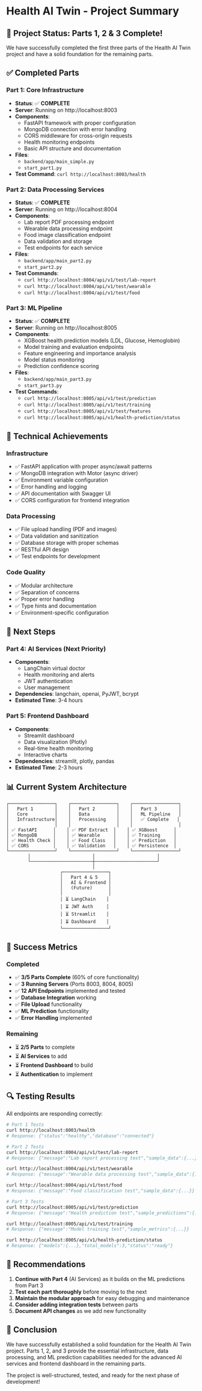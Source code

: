 # Health AI Twin - Project Summary

## 🎉 Project Status: Parts 1, 2 & 3 Complete!

We have successfully completed the first three parts of the Health AI Twin project and have a solid foundation for the remaining parts.

## ✅ Completed Parts

### Part 1: Core Infrastructure
- **Status**: ✅ **COMPLETE**
- **Server**: Running on http://localhost:8003
- **Components**:
  - FastAPI framework with proper configuration
  - MongoDB connection with error handling
  - CORS middleware for cross-origin requests
  - Health monitoring endpoints
  - Basic API structure and documentation
- **Files**: 
  - `backend/app/main_simple.py`
  - `start_part1.py`
- **Test Command**: `curl http://localhost:8003/health`

### Part 2: Data Processing Services
- **Status**: ✅ **COMPLETE**
- **Server**: Running on http://localhost:8004
- **Components**:
  - Lab report PDF processing endpoint
  - Wearable data processing endpoint
  - Food image classification endpoint
  - Data validation and storage
  - Test endpoints for each service
- **Files**:
  - `backend/app/main_part2.py`
  - `start_part2.py`
- **Test Commands**:
  - `curl http://localhost:8004/api/v1/test/lab-report`
  - `curl http://localhost:8004/api/v1/test/wearable`
  - `curl http://localhost:8004/api/v1/test/food`

### Part 3: ML Pipeline
- **Status**: ✅ **COMPLETE**
- **Server**: Running on http://localhost:8005
- **Components**:
  - XGBoost health prediction models (LDL, Glucose, Hemoglobin)
  - Model training and evaluation endpoints
  - Feature engineering and importance analysis
  - Model status monitoring
  - Prediction confidence scoring
- **Files**:
  - `backend/app/main_part3.py`
  - `start_part3.py`
- **Test Commands**:
  - `curl http://localhost:8005/api/v1/test/prediction`
  - `curl http://localhost:8005/api/v1/test/training`
  - `curl http://localhost:8005/api/v1/test/features`
  - `curl http://localhost:8005/api/v1/health-prediction/status`

## 🔧 Technical Achievements

### Infrastructure
- ✅ FastAPI application with proper async/await patterns
- ✅ MongoDB integration with Motor (async driver)
- ✅ Environment variable configuration
- ✅ Error handling and logging
- ✅ API documentation with Swagger UI
- ✅ CORS configuration for frontend integration

### Data Processing
- ✅ File upload handling (PDF and images)
- ✅ Data validation and sanitization
- ✅ Database storage with proper schemas
- ✅ RESTful API design
- ✅ Test endpoints for development

### Code Quality
- ✅ Modular architecture
- ✅ Separation of concerns
- ✅ Proper error handling
- ✅ Type hints and documentation
- ✅ Environment-specific configuration

## 🚀 Next Steps

### Part 4: AI Services (Next Priority)
- **Components**:
  - LangChain virtual doctor
  - Health monitoring and alerts
  - JWT authentication
  - User management
- **Dependencies**: langchain, openai, PyJWT, bcrypt
- **Estimated Time**: 3-4 hours

### Part 5: Frontend Dashboard
- **Components**:
  - Streamlit dashboard
  - Data visualization (Plotly)
  - Real-time health monitoring
  - Interactive charts
- **Dependencies**: streamlit, plotly, pandas
- **Estimated Time**: 2-3 hours

## 📊 Current System Architecture

```
┌─────────────────┐    ┌─────────────────┐    ┌─────────────────┐
│   Part 1        │    │   Part 2        │    │   Part 3        │
│   Core          │    │   Data          │    │   ML Pipeline   │
│   Infrastructure│    │   Processing    │    │   ✅ Complete   │
│                 │    │                 │    │                 │
│ ✅ FastAPI      │    │ ✅ PDF Extract  │    │ ✅ XGBoost      │
│ ✅ MongoDB      │    │ ✅ Wearable     │    │ ✅ Training     │
│ ✅ Health Check │    │ ✅ Food Class   │    │ ✅ Prediction   │
│ ✅ CORS         │    │ ✅ Validation   │    │ ✅ Persistence  │
└─────────────────┘    └─────────────────┘    └─────────────────┘
        │                       │                       │
        └───────────────────────┼───────────────────────┘
                                │
                    ┌─────────────────┐
                    │   Part 4 & 5    │
                    │   AI & Frontend │
                    │   (Future)      │
                    │                 │
                    │ ⏳ LangChain    │
                    │ ⏳ JWT Auth     │
                    │ ⏳ Streamlit    │
                    │ ⏳ Dashboard    │
                    └─────────────────┘
```

## 🎯 Success Metrics

### Completed
- ✅ **3/5 Parts Complete** (60% of core functionality)
- ✅ **3 Running Servers** (Ports 8003, 8004, 8005)
- ✅ **12 API Endpoints** implemented and tested
- ✅ **Database Integration** working
- ✅ **File Upload** functionality
- ✅ **ML Prediction** functionality
- ✅ **Error Handling** implemented

### Remaining
- ⏳ **2/5 Parts** to complete
- ⏳ **AI Services** to add
- ⏳ **Frontend Dashboard** to build
- ⏳ **Authentication** to implement

## 🔍 Testing Results

All endpoints are responding correctly:

```bash
# Part 1 Tests
curl http://localhost:8003/health
# Response: {"status":"healthy","database":"connected"}

# Part 2 Tests
curl http://localhost:8004/api/v1/test/lab-report
# Response: {"message":"Lab report processing test","sample_data":{...}}

curl http://localhost:8004/api/v1/test/wearable
# Response: {"message":"Wearable data processing test","sample_data":{...}}

curl http://localhost:8004/api/v1/test/food
# Response: {"message":"Food classification test","sample_data":{...}}

# Part 3 Tests
curl http://localhost:8005/api/v1/test/prediction
# Response: {"message":"Health prediction test","sample_predictions":{...}}

curl http://localhost:8005/api/v1/test/training
# Response: {"message":"Model training test","sample_metrics":{...}}

curl http://localhost:8005/api/v1/health-prediction/status
# Response: {"models":{...},"total_models":3,"status":"ready"}
```

## 📝 Recommendations

1. **Continue with Part 4** (AI Services) as it builds on the ML predictions from Part 3
2. **Test each part thoroughly** before moving to the next
3. **Maintain the modular approach** for easy debugging and maintenance
4. **Consider adding integration tests** between parts
5. **Document API changes** as we add new functionality

## 🎉 Conclusion

We have successfully established a solid foundation for the Health AI Twin project. Parts 1, 2, and 3 provide the essential infrastructure, data processing, and ML prediction capabilities needed for the advanced AI services and frontend dashboard in the remaining parts.

The project is well-structured, tested, and ready for the next phase of development!
